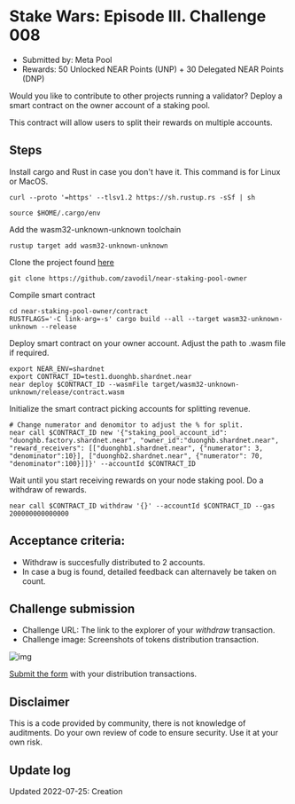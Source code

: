 # Stake Wars: Episode III. Challenge 008
* Submitted by: Meta Pool
* Rewards: 50 Unlocked NEAR Points (UNP) + 30 Delegated NEAR Points (DNP)

Would you like to contribute to other projects running a validator? Deploy a smart contract on the owner account of a staking pool.

This contract will allow users to split their rewards on multiple accounts.

## Steps

Install cargo and Rust in case you don't have it. This command is for Linux or MacOS.

```
curl --proto '=https' --tlsv1.2 https://sh.rustup.rs -sSf | sh

source $HOME/.cargo/env
```

Add the wasm32-unknown-unknown toolchain

```
rustup target add wasm32-unknown-unknown

```

Clone the project found [here](https://github.com/zavodil/near-staking-pool-owner)

```
git clone https://github.com/zavodil/near-staking-pool-owner
```
Compile smart contract

```
cd near-staking-pool-owner/contract
RUSTFLAGS='-C link-arg=-s' cargo build --all --target wasm32-unknown-unknown --release
```

Deploy smart contract on your owner account. Adjust the path to .wasm file if required.
```
export NEAR_ENV=shardnet 
export CONTRACT_ID=test1.duonghb.shardnet.near
near deploy $CONTRACT_ID --wasmFile target/wasm32-unknown-unknown/release/contract.wasm
```

Initialize the smart contract picking accounts for splitting revenue.
```
# Change numerator and denomitor to adjust the % for split.
near call $CONTRACT_ID new '{"staking_pool_account_id": "duonghb.factory.shardnet.near", "owner_id":"duonghb.shardnet.near", "reward_receivers": [["duonghb1.shardnet.near", {"numerator": 3, "denominator":10}], ["duonghb2.shardnet.near", {"numerator": 70, "denominator":100}]]}' --accountId $CONTRACT_ID
```

Wait until you start receiving rewards on your node staking pool. Do a withdraw of rewards.

```
near call $CONTRACT_ID withdraw '{}' --accountId $CONTRACT_ID --gas 200000000000000
```

## Acceptance criteria:

* Withdraw is succesfully distributed to 2 accounts.
* In case a bug is found, detailed feedback can alternavely be taken on count.

## Challenge submission

* Challenge URL: The link to the explorer of your *withdraw* transaction.
* Challenge image: Screenshots of tokens distribution transaction.

![img](./images/split-log.png)

[Submit the form](https://docs.google.com/forms/d/e/1FAIpQLScp9JEtpk1Fe2P9XMaS9Gl6kl9gcGVEp3A5vPdEgxkHx3ABjg/viewform) with your distribution transactions.

## Disclaimer

This is a code provided by community, there is not knowledge of auditments. Do your own review of code to ensure security. Use it at your own risk.

## Update log

Updated 2022-07-25: Creation
